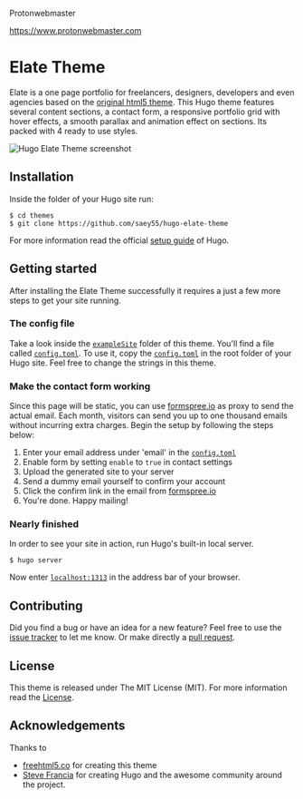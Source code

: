 Protonwebmaster

https://www.protonwebmaster.com


# Elate Theme
Elate is a one page portfolio for freelancers, designers, developers and even agencies based on the [original html5 theme](//freehtml5.co/elate-free-html5-bootstrap-template/). 
This Hugo theme features several content sections, a contact form, a responsive portfolio grid with hover effects, a smooth parallax and animation effect on sections. Its packed with 4 ready to use styles.

![Hugo Elate Theme screenshot](https://raw.githubusercontent.com/saey55/hugo-elate-theme/master/images/screenshot.png)

## Installation

Inside the folder of your Hugo site run:

    $ cd themes
    $ git clone https://github.com/saey55/hugo-elate-theme

For more information read the official [setup guide](//gohugo.io/overview/installing/) of Hugo.

## Getting started

After installing the Elate Theme successfully it requires a just a few more steps to get your site running.


### The config file

Take a look inside the [`exampleSite`](//github.com/saey55/hugo-elate-theme/tree/master/exampleSite) folder of this theme. You'll find a file called [`config.toml`](//github.com/saey55/hugo-elate-theme/blob/master/exampleSite/config.toml). To use it, copy the [`config.toml`](//github.com/saey55/hugo-elate-theme/blob/master/exampleSite/config.toml) in the root folder of your Hugo site. Feel free to change the strings in this theme.

### Make the contact form working

Since this page will be static, you can use [formspree.io](//formspree.io/) as proxy to send the actual email. Each month, visitors can send you up to one thousand emails without incurring extra charges. Begin the setup by following the steps below:

1. Enter your email address under 'email' in the [`config.toml`](//github.com/saey55/hugo-elate-theme/blob/master/exampleSite/config.toml)
2. Enable form by setting `enable` to `true` in contact settings
3. Upload the generated site to your server
4. Send a dummy email yourself to confirm your account
5. Click the confirm link in the email from [formspree.io](//formspree.io/)
6. You're done. Happy mailing!

### Nearly finished

In order to see your site in action, run Hugo's built-in local server. 

    $ hugo server

Now enter [`localhost:1313`](http://localhost:1313/) in the address bar of your browser.


## Contributing

Did you find a bug or have an idea for a new feature? Feel free to use the [issue tracker](//github.com/saey55/hugo-elate-theme/issues) to let me know. Or make directly a [pull request](//github.com/saey55/hugo-elate-theme/pulls).

## License

This theme is released under The MIT License (MIT). For more information read the [License](//github.com/saey55/hugo-elate-theme/blob/master/LICENSE.md).

## Acknowledgements

Thanks to 

- [freehtml5.co](//freehtml5.co) for creating this theme
- [Steve Francia](//github.com/spf13) for creating Hugo and the awesome community around the project.
